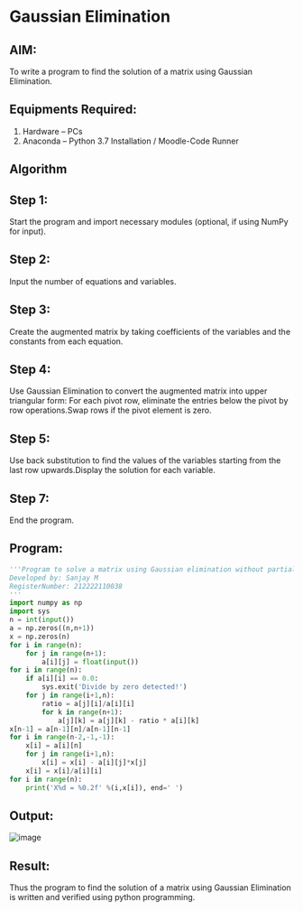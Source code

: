 # Gaussian Elimination

## AIM:
To write a program to find the solution of a matrix using Gaussian Elimination.

## Equipments Required:
1. Hardware – PCs
2. Anaconda – Python 3.7 Installation / Moodle-Code Runner

## Algorithm
## Step 1:
Start the program and import necessary modules (optional, if using NumPy for input).
## Step 2:
Input the number of equations and variables.
## Step 3:
Create the augmented matrix by taking coefficients of the variables and the constants from each equation.
## Step 4:
Use Gaussian Elimination to convert the augmented matrix into upper triangular form: For each pivot row, eliminate the entries below the pivot by row operations.Swap rows if the pivot element is zero.
## Step 5:
Use back substitution to find the values of the variables starting from the last row upwards.Display the solution for each variable.
## Step 7:
End the program.

## Program:
```python
'''Program to solve a matrix using Gaussian elimination without partial pivoting.
Developed by: Sanjay M
RegisterNumber: 212222110038
'''
import numpy as np
import sys
n = int(input())
a = np.zeros((n,n+1))
x = np.zeros(n)
for i in range(n):
    for j in range(n+1):
        a[i][j] = float(input())
for i in range(n):
    if a[i][i] == 0.0:
        sys.exit('Divide by zero detected!')
    for j in range(i+1,n):
        ratio = a[j][i]/a[i][i]
        for k in range(n+1):
            a[j][k] = a[j][k] - ratio * a[i][k]
x[n-1] = a[n-1][n]/a[n-1][n-1]
for i in range(n-2,-1,-1):
    x[i] = a[i][n]
    for j in range(i+1,n):
        x[i] = x[i] - a[i][j]*x[j]
    x[i] = x[i]/a[i][i]
for i in range(n):
    print('X%d = %0.2f' %(i,x[i]), end=' ')
```

## Output:
![image](https://github.com/user-attachments/assets/543d724f-d0df-46ac-873f-a5c361e5ded8)


## Result:
Thus the program to find the solution of a matrix using Gaussian Elimination is written and verified using python programming.

